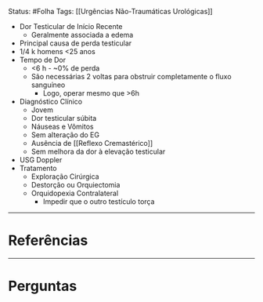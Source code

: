 Status: #Folha 
Tags: [[Urgências Não-Traumáticas Urológicas]]
<br/>
- Dor Testicular de Início Recente
	- Geralmente associada a edema
- Principal causa de perda testicular
- 1/4 k homens <25 anos
- Tempo de Dor
	- <6 h - ~0% de perda
	- São necessárias 2 voltas para obstruir completamente o fluxo sanguíneo
		- Logo, operar mesmo que >6h
- Diagnóstico Clínico
	- Jovem
	- Dor testicular súbita
	- Náuseas e Vômitos
	- Sem alteração do EG
	- Ausência de [[Reflexo Cremastérico]]
	- Sem melhora da dor à elevação testicular
- USG Doppler
- Tratamento
	- Exploração Cirúrgica
	- Destorção ou Orquiectomia
	- Orquidopexia Contralateral
		- Impedir que o outro testículo torça
____
# Referências
---
# Perguntas


